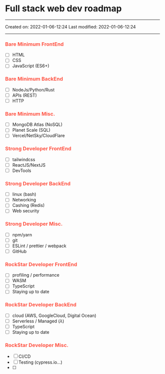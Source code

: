 # Full stack web dev roadmap
___

Created on: 2022-01-06-12:24
Last modified: 2022-01-06-12:24

___

### <span style="color: #ff5545;text-transform: capitalize;">Bare minimum frontEnd</span>
- [ ] HTML
- [ ] CSS
- [ ] JavaScript (ES6+)

### <span style="color: #ff5545;text-transform: capitalize;">Bare minimum backEnd</span>
- [ ] NodeJs/Python/Rust
- [ ] APIs (REST)
- [ ] HTTP

### <span style="color: #ff5545;text-transform: capitalize;">Bare minimum misc.</span>
- [ ] MongoDB Atlas (NoSQL)
- [ ] Planet Scale (SQL)
- [ ] Vercel/NetSky/CloudFlare

### <span style="color: #ff5545;text-transform: capitalize;">Strong developer frontEnd</span>
- [ ] tailwindcss
- [ ] ReactJS/NextJS
- [ ] DevTools

### <span style="color: #ff5545;text-transform: capitalize;">Strong developer backEnd</span>
- [ ] linux (bash)
- [ ] Networking
- [ ] Cashing (Redis)
- [ ] Web security

### <span style="color: #ff5545;text-transform: capitalize;">strong developer Misc.</span>
- [ ] npm/yarn
- [ ] git
- [ ] ESLint / prettier / webpack
- [ ] GitHub

### <span style="color: #ff5545;text-transform: capitalize;">rockStar developer frontEnd</span>
- [ ] profiling / performance
- [ ] WASM
- [ ] TypeScript
- [ ] Staying up to date

### <span style="color: #ff5545;text-transform: capitalize;">rockStar developer backEnd</span>
- [ ] cloud (AWS, GoogleCloud, Digital Ocean)
- [ ] Serverless / Managed ($\lambda$)
- [ ] TypeScript
- [ ] Staying up to date

### <span style="color: #ff5545;text-transform: capitalize;">rockStar developer Misc.</span>
- [ ] CI/CD
- [ ] Testing (cypress.io…)
- [ ] 